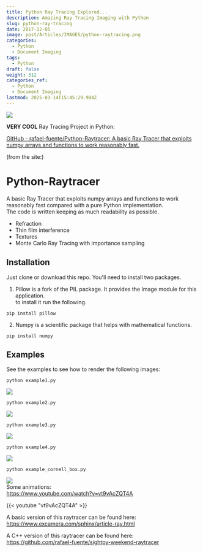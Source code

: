 ```yaml
---
title: Python Ray Tracing Explored...
description: Amazing Ray Tracing Imaging with Python
slug: python-ray-tracing
date: 2017-12-05
image: post/Articles/IMAGES/python-raytracing.png
categories:
  - Python
  - Document Imaging
tags:
  - Python
draft: false
weight: 312
categories_ref:
  - Python
  - Document Imaging
lastmod: 2025-03-14T15:45:29.984Z
---
```

![](/post/Articles/_____new9999/PythonRayTracing/animation.gif)

**VERY COOL** Ray Tracing Project in Python:

[GitHub - rafael-fuente/Python-Raytracer: A basic Ray Tracer that exploits numpy arrays and functions to work reasonably fast.](https://github.com/rafael-fuente/Python-Raytracer)

(from the site:)

# Python-Raytracer

A basic Ray Tracer that exploits numpy arrays and functions to work reasonably fast compared with a pure Python implementation.\
The code is written keeping as much readability as possible.

* Refraction
* Thin film interference
* Textures
* Monte Carlo Ray Tracing with importance sampling

## Installation

Just clone or download this repo. You'll need to install two packages.

1. Pillow is a fork of the PIL package.  It provides the Image module for this application.\
   to install it run the following.

```
pip install pillow
```

2. Numpy is a scientific package that helps with mathematical functions.

```
pip install numpy
```

## Examples

See the examples to see how to render the following images:

```
python example1.py
```

![](/post/Articles/_____new9999/PythonRayTracing/EXAMPLE1.png)

```
python example2.py
```

![](/post/Articles/_____new9999/PythonRayTracing/EXAMPLE2.png)

```
python example3.py
```

![](/post/Articles/_____new9999/PythonRayTracing/EXAMPLE3.png)

```
python example4.py
```

![](/post/Articles/_____new9999/PythonRayTracing/EXAMPLE4.png)

```
python example_cornell_box.py
```

![](/post/Articles/_____new9999/PythonRayTracing/cornell_box.png)\
Some animations:\
https://www.youtube.com/watch?v=vt9vAcZQT4A

{{< youtube "vt9vAcZQT4A" >}}

A basic version of this raytracer can be found here:\
https://www.excamera.com/sphinx/article-ray.html

A C++ version of this raytracer can be found here:\
https://github.com/rafael-fuente/sightpy-weekend-raytracer
